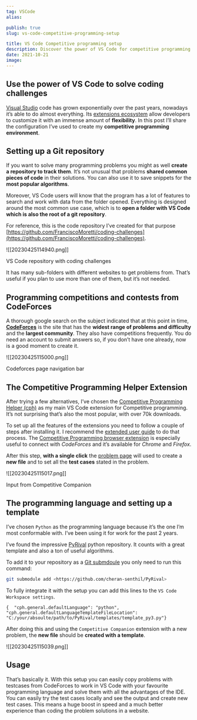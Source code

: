 ```yaml
---
tag: VSCode
alias:

publish: true
slug: vs-code-competitive-programming-setup

title: VS Code Competitive programming setup
description: Discover the power of VS Code for competitive programming. How to configure your environment, connect with CodeForces, and solve coding challenges efficiently.
date: 2021-10-21
image:
---
```


## Use the power of VS Code to solve coding challenges

[Visual Studio](https://code.visualstudio.com/) code has grown exponentially over the past years, nowadays it’s able to do almost everything. Its [extensions ecosystem](https://marketplace.visualstudio.com/VSCode) allow developers to customize it with an immense amount of **flexibility**. In this post I’ll share the configuration I’ve used to create my **competitive programming environment**.

## Setting up a Git repository

If you want to solve many programming problems you might as well **create a repository to track them**. It’s not unusual that problems **shared common pieces of code** in their solutions. You can also use it to save snippets for the **most popular algorithms**.

Moreover, VS Code users will know that the program has a lot of features to search and work with data from the folder opened. Everything is designed around the most common use case, which is to **open a folder with VS Code which is also the root of a git repository**.

For reference, this is the code repository I’ve created for that purpose [](https://github.com/FranciscoMoretti/coding-challenges)[https://github.com/FranciscoMoretti/coding-challenges](https://github.com/FranciscoMoretti/coding-challenges).

![[20230425114940.png]]

VS Code repository with coding challenges

It has many sub-folders with different websites to get problems from. That’s useful if you plan to use more than one of them, but it’s not needed.

## Programming competitions and contests from CodeForces

A thorough google search on the subject indicated that at this point in time, **[CodeForces](https://codeforces.com/)** is the site that has the **widest range of problems and difficulty** and the **largest community**. They also have competitions frequently. You do need an account to submit answers so, if you don’t have one already, now is a good moment to create it.

![[20230425115000.png]]

Codeforces page navigation bar

## The Competitive Programming Helper Extension

After trying a few alternatives, I’ve chosen the [Competitive Programming Helper (cph)](https://marketplace.visualstudio.com/items?itemName=DivyanshuAgrawal.competitive-programming-helper) as my main VS Code extension for Competitive programming. It’s not surprising that’s also the most popular, with over 70k downloads.

To set up all the features of the extensions you need to follow a couple of steps after installing it. I recommend the [extended user guide](https://github.com/agrawal-d/cph/blob/be2c16b67eeffa0059d42568287e87827f053e02/docs/user-guide.md) to do that process. The [Competitive Programming browser extension](https://github.com/jmerle/competitive-companion) is especially useful to connect with _CodeForces_ and it’s available for _Chrome_ and _Firefox_.

After this step, **with a single click** the [problem page](https://codeforces.com/problemset/problem/1594/E1) will used to create a **new file** and to set all the **test cases** stated in the problem.

![[20230425115017.png]]

Input from Competitive Companion

## The programming language and setting up a template

I’ve chosen `Python` as the programming language because it’s the one I’m most conformable with. I’ve been using it for work for the past 2 years.

I’ve found the impressive [PyRival](https://github.com/cheran-senthil/PyRival) python repository. It counts with a great template and also a ton of useful algorithms.

To add it to your repository as a [Git submdoule](https://git-scm.com/book/en/v2/Git-Tools-Submodules) you only need to run this command:

```bash
git submodule add <https://github.com/cheran-senthil/PyRival>
```

To fully integrate it with the setup you can add this lines to the `VS Code Workspace settings`.

```
{  "cph.general.defaultLanguage": "python",  "cph.general.defaultLanguageTemplateFileLocation": "C:/your/absoulte/path/to/PyRival/templates/template_py3.py"}
```

After doing this and using the `Competitive Companion` extension with a new problem, the **new file** should be **created with a template**.

![[20230425115039.png]]

## Usage

That’s basically it. With this setup you can easily copy problems with testcases from CodeForces to work in VS Code with your favourite programming language and solve them with all the advantages of the IDE. You can easily try the test cases locally and see the output and create new test cases. This means a huge boost in speed and a much better experience than coding the problem solutions in a website.
